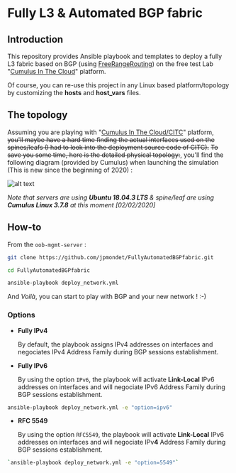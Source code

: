 # Fully L3 & Automated BGP fabric

## Introduction 

This repository provides Ansible playbook and templates to deploy a fully L3 fabric based on BGP (using [FreeRangeRouting](https://github.com/FRRouting/frr)) on the free test Lab "[Cumulus In The Cloud](https://cumulusnetworks.com/products/cumulus-in-the-cloud/)" platform.

Of course, you can re-use this project in any Linux based platform/topology by customizing the **hosts** and **host_vars** files.

## The topology
Assuming you are playing with "[Cumulus In The Cloud/CITC](https://cumulusnetworks.com/products/cumulus-in-the-cloud/)" platform, ~~you'll maybe have a hard time finding the actual interfaces used on the spines/leafs (I had to look into the deployment source code of CITC).~~
~~To save you some time, here is the detailed physical topology:~~, you'll find the following diagram (provided by Cumulus) when launching the simulation (This is new since the beginning of 2020) :

![alt text](https://github.com/jpmondet/FullyAutomatedBGPfabric/raw/master/new_citc_topo.svg "CITC topology") 


*Note that servers are using **Ubuntu 18.04.3 LTS**  & spine/leaf are using **Cumulus Linux 3.7.8** at this moment [02/02/2020]*


## How-to

From the `oob-mgmt-server` : 

```bash
git clone https://github.com/jpmondet/FullyAutomatedBGPfabric.git
```
```bash
cd FullyAutomatedBGPfabric
```
```bash
ansible-playbook deploy_network.yml 
```

And *Voilà*, you can start to play with BGP and your new network ! :-)

### Options 

  - **Fully IPv4**

    By default, the playbook assigns IPv4 addresses on interfaces and negociates IPv4 Address Family during BGP sessions establishment. 

  - **Fully IPv6**

    By using the option `IPv6`, the playbook will activate **Link-Local** IPv6 addresses on interfaces and will negociate IPv6 Address Family during BGP sessions establishment.

```bash
ansible-playbook deploy_network.yml -e "option=ipv6"
```

  - **RFC 5549**

    By using the option `RFC5549`, the playbook will activate **Link-Local** IPv6 addresses on interfaces and will negociate IPv**4** Address Family during BGP sessions establishment.

```bash
`ansible-playbook deploy_network.yml -e "option=5549"`
```



